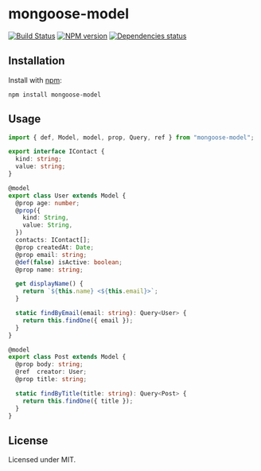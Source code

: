 # mongoose-model
[![Build Status](https://travis-ci.org/megahertz/mongoose-model.svg?branch=master)](https://travis-ci.org/megahertz/mongoose-model)
[![NPM version](https://badge.fury.io/js/mongoose-model.svg)](https://badge.fury.io/js/mongoose-model)
[![Dependencies status](https://david-dm.org/megahertz/mongoose-model/status.svg)](https://david-dm.org/megahertz/mongoose-model)

## Installation

Install with [npm](https://npmjs.org/package/mongoose-model):

    npm install mongoose-model

## Usage

```typescript
import { def, Model, model, prop, Query, ref } from "mongoose-model";

export interface IContact {
  kind: string;
  value: string;
}

@model
export class User extends Model {
  @prop age: number;
  @prop({
    kind: String,
    value: String,
  })
  contacts: IContact[];
  @prop createdAt: Date;
  @prop email: string;
  @def(false) isActive: boolean;
  @prop name: string;

  get displayName() {
    return `${this.name} <${this.email}>`;
  }

  static findByEmail(email: string): Query<User> {
    return this.findOne({ email });
  }
}

@model
export class Post extends Model {
  @prop body: string;
  @ref  creator: User;
  @prop title: string;

  static findByTitle(title: string): Query<Post> {
    return this.findOne({ title });
  }
}
```
## License

Licensed under MIT.
